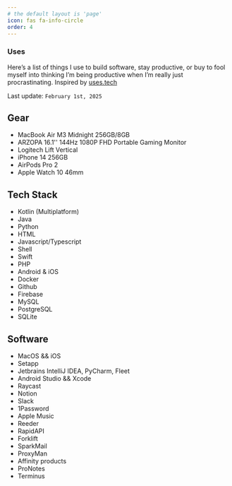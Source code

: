```yaml
---
# the default layout is 'page'
icon: fas fa-info-circle
order: 4
---
```


### Uses

Here’s a list of things I use to build software, stay productive, or buy to fool myself into thinking I’m being productive when I’m really just procrastinating. Inspired by [uses.tech](https://uses.tech)

Last update: `February 1st, 2025`

## Gear

- MacBook Air M3 Midnight 256GB/8GB
- ARZOPA 16.1'' 144Hz 1080P FHD Portable Gaming Monitor
- Logitech Lift Vertical
- iPhone 14 256GB
- AirPods Pro 2
- Apple Watch 10 46mm

## Tech Stack

- Kotlin (Multiplatform)
- Java
- Python
- HTML
- Javascript/Typescript
- Shell
- Swift
- PHP
- Android & iOS
- Docker
- Github
- Firebase
- MySQL
- PostgreSQL
- SQLite

## Software

- MacOS && iOS
- Setapp
- Jetbrains IntelliJ IDEA, PyCharm, Fleet
- Android Studio && Xcode
- Raycast
- Notion
- Slack
- 1Password
- Apple Music
- Reeder
- RapidAPI
- Forklift
- SparkMail
- ProxyMan
- Affinity products
- ProNotes
- Terminus